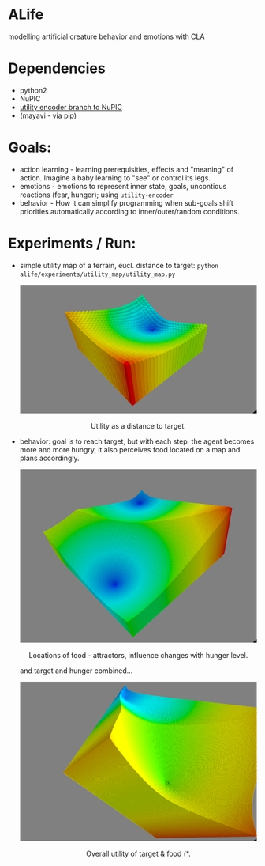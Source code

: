 ALife
=====

modelling artificial creature behavior and emotions with CLA

# Dependencies
 - python2
 - NuPIC
 - [utility encoder branch to NuPIC](https://github.com/breznak/nupic/tree/utility-encoder)
 - (mayavi - via pip)

# Goals: 
 - action learning - learning prerequisities, effects and "meaning" of action. Imagine a baby learning to "see" or control its legs. 
 - emotions - emotions to represent inner state, goals, uncontious reactions (fear, hunger); using `utility-encoder`
 - behavior - How it can simplify programming when sub-goals shift priorities automatically according to inner/outer/random conditions. 

# Experiments / Run:
 - simple utility map of a terrain, eucl. distance to target:
   `python alife/experiments/utility_map/utility_map.py`
   <div align="center">
     <img title="Utility map - Eucleidian distance" src="imgs/utility-eucl.png" />
     <p>Utility as a distance to target.</p>
   </div>

 - behavior: goal is to reach target, but with each step, the agent becomes more and more hungry, it also perceives food located on a map
   and plans accordingly. 

   <div align="center">
     <img title="food attractors" src="imgs/emotions.png" />
     <p>Locations of food - attractors, influence changes with hunger level.</p>
   </div>
   <p> and target and hunger combined... </p>
   <div align="center">
     <img title="target and food combined" src="imgs/combined.png" />
     <p>Overall utility of target & food (*.</p>
   </div>


